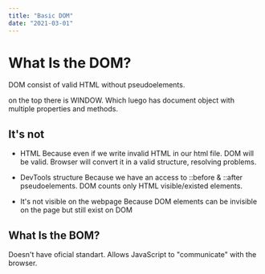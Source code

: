 ```yaml
---
title: "Basic DOM"
date: "2021-03-01"
---
```


# What Is the DOM?

DOM consist of valid HTML without pseudoelements.

on the top there is WINDOW. Which luego has document object with multiple properties and methods.

## It's not

* HTML
Because even if we write invalid HTML in our html file. DOM will be valid. Browser will convert it in a valid structure, resolving problems.

* DevTools structure
Because we have an access to ::before & ::after pseudoelements. DOM counts only HTML visible/existed elements.

* It's not visible on the webpage
Because DOM elements can be invisible on the page but still exist on DOM

## What Is the BOM?
Doesn't have oficial standart. 
Allows JavaScript to "communicate" with the browser.
